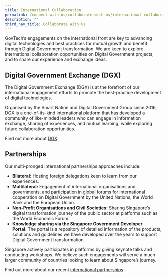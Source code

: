 ```yaml
---
title: International Collaboration
permalink: /connect-with-us/collaborate-with-us/international-collaboration/
description: ""
third_nav_title: Collaborate With Us
---
```

GovTech’s engagements on the international front are key to advancing digital technologies and best practices for mutual growth and benefit through Digital Government transformation. We are keen to explore international collaboration opportunities on Digital Government projects, and to share our experience and exchange ideas.

Digital Government Exchange (DGX)
---------------------------------

The Digital Government Exchange (DGX) is at the forefront of our international engagement efforts to promote the best-practice development of digital technologies.

Organised by the Smart Nation and Digital Government Group since 2016, DGX is a one-of-its-kind international platform that has developed a community of like-minded leaders who can engage in information exchange, sharing of experiences, and mutual learning, while exploring future collaboration opportunities.

Find out more about [DGX](https://www.developer.tech.gov.sg/our-digital-journey/digital-government-exchange/overview.html).

Partnerships
------------

Our multi-pronged international partnerships approaches include:

*   **Bilateral:** Hosting foreign delegations keen to learn from our experiences.
*   **Multilateral:** Engagement of international organisations and governments, and participation in global forums for international cooperation on Digital Government by the United Nations, the World Bank and the European Union.
*   **Non-Profit Organisations and Civil Societies:** Sharing Singapore’s digital transformation journey of the public sector at platforms such as the World Economic Forum.
*   **Knowledge sharing via the Singapore Government Developer Portal:** The portal is a repository of detailed information of the products, solutions and guidelines we have developed over the years to support Digital Government transformation.

Singapore actively participates in platforms by giving keynote talks and conducting workshops. We believe such engagements will serve a much larger community of countries looking to learn about Singapore’s journey.

Find out more about our recent [international partnerships](https://www.developer.tech.gov.sg/our-digital-journey/international-partnerships)